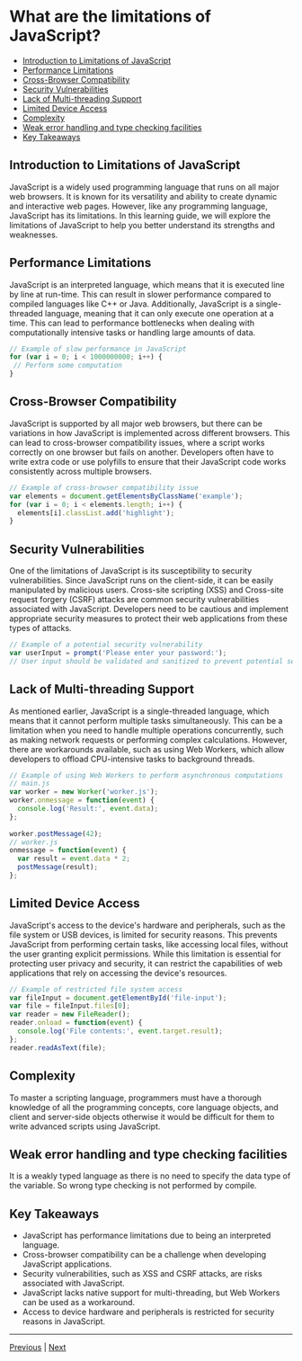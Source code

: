 # What are the limitations of JavaScript?<!-- omit in toc -->

- [Introduction to Limitations of JavaScript](#introduction-to-limitations-of-javascript)
- [Performance Limitations](#performance-limitations)
- [Cross-Browser Compatibility](#cross-browser-compatibility)
- [Security Vulnerabilities](#security-vulnerabilities)
- [Lack of Multi-threading Support](#lack-of-multi-threading-support)
- [Limited Device Access](#limited-device-access)
- [Complexity](#complexity)
- [Weak error handling and type checking facilities](#weak-error-handling-and-type-checking-facilities)
- [Key Takeaways](#key-takeaways)


## Introduction to Limitations of JavaScript
JavaScript is a widely used programming language that runs on all major web browsers. It is known for its versatility and ability to create dynamic and interactive web pages. However, like any programming language, JavaScript has its limitations. In this learning guide, we will explore the limitations of JavaScript to help you better understand its strengths and weaknesses.

## Performance Limitations
JavaScript is an interpreted language, which means that it is executed line by line at run-time. This can result in slower performance compared to compiled languages like C++ or Java. Additionally, JavaScript is a single-threaded language, meaning that it can only execute one operation at a time. This can lead to performance bottlenecks when dealing with computationally intensive tasks or handling large amounts of data.

```javascript
// Example of slow performance in JavaScript 
for (var i = 0; i < 1000000000; i++) { 
 // Perform some computation 
}
```

## Cross-Browser Compatibility
JavaScript is supported by all major web browsers, but there can be variations in how JavaScript is implemented across different browsers. This can lead to cross-browser compatibility issues, where a script works correctly on one browser but fails on another. Developers often have to write extra code or use polyfills to ensure that their JavaScript code works consistently across multiple browsers.

```javascript
// Example of cross-browser compatibility issue
var elements = document.getElementsByClassName('example');
for (var i = 0; i < elements.length; i++) {
  elements[i].classList.add('highlight');
}
```

## Security Vulnerabilities
One of the limitations of JavaScript is its susceptibility to security vulnerabilities. Since JavaScript runs on the client-side, it can be easily manipulated by malicious users. Cross-site scripting (XSS) and Cross-site request forgery (CSRF) attacks are common security vulnerabilities associated with JavaScript. Developers need to be cautious and implement appropriate security measures to protect their web applications from these types of attacks.

```javascript
// Example of a potential security vulnerability
var userInput = prompt('Please enter your password:');
// User input should be validated and sanitized to prevent potential security risks
```

## Lack of Multi-threading Support
As mentioned earlier, JavaScript is a single-threaded language, which means that it cannot perform multiple tasks simultaneously. This can be a limitation when you need to handle multiple operations concurrently, such as making network requests or performing complex calculations. However, there are workarounds available, such as using Web Workers, which allow developers to offload CPU-intensive tasks to background threads.

```javascript
// Example of using Web Workers to perform asynchronous computations
// main.js
var worker = new Worker('worker.js');
worker.onmessage = function(event) {
  console.log('Result:', event.data);
};
 
worker.postMessage(42);
// worker.js
onmessage = function(event) {
  var result = event.data * 2;
  postMessage(result);
};
```

## Limited Device Access
JavaScript's access to the device's hardware and peripherals, such as the file system or USB devices, is limited for security reasons. This prevents JavaScript from performing certain tasks, like accessing local files, without the user granting explicit permissions. While this limitation is essential for protecting user privacy and security, it can restrict the capabilities of web applications that rely on accessing the device's resources.

```javascript
// Example of restricted file system access
var fileInput = document.getElementById('file-input');
var file = fileInput.files[0];
var reader = new FileReader();
reader.onload = function(event) {
  console.log('File contents:', event.target.result);
};
reader.readAsText(file);
```

## Complexity
To master a scripting language, programmers must have a thorough knowledge of all the programming concepts, core language objects, and client and server-side objects otherwise it would be difficult for them to write advanced scripts using JavaScript.

## Weak error handling and type checking facilities
It is a weakly typed language as there is no need to specify the data type of the variable. So wrong type checking is not performed by compile.

## Key Takeaways
- JavaScript has performance limitations due to being an interpreted language.
- Cross-browser compatibility can be a challenge when developing JavaScript applications.
- Security vulnerabilities, such as XSS and CSRF attacks, are risks associated with JavaScript.
- JavaScript lacks native support for multi-threading, but Web Workers can be used as a workaround.
- Access to device hardware and peripherals is restricted for security reasons in JavaScript.

---

[Previous](./where-is-javascript-used.md) | [Next](./why-javascript-is-known-as-a-lightweight-programming-language.md)